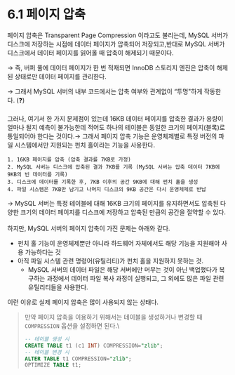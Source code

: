 # 6.1 페이지 압축

페이지 압축은 Transparent Page Compression 이라고도 불리는데, MySQL 서버가 디스크에 저장하는 시점에 데이터 페이지가 압축되어 저장되고,반대로 MySQL 서버가 디스크에서 데이터 페이지를 읽어올 때 압축이 해제되기 때문이다.

→ 즉, 버퍼 풀에 데이터 페이지가 한 번 적재되면 InnoDB 스토리지 엔진은 압축이 해제된 상태로만 데이터 페이지를 관리한다.

→ 그래서 MySQL 서버의 내부 코드에서는 압축 여부와 관계없이 “투명"하게 작동한다. (❓)\
\
그러나, 여기서 한 가지 문제점이 있는데 16KB 데이터 페이지를 압축한 결과가 용량이 얼마나 될지 예측이 불가능한데 적어도 하나의 테이블은 동일한 크기의 페이지(블록)로 통일되어야 한다는 것이다.→ 그래서 페이지 압축 기능은 운영체제별로 특정 버전의 파일 시스템에서만 지원되는 펀치 홀이라는 기능을 사용한다.

```
1. 16KB 페이지를 압축 (압축 결과를 7KB로 가정)
2. MySQL 서버는 디스크에 압축된 결과 7KB를 기록 (MySQL 서버는 압축 데이터 7KB에 9KB의 빈 데이터를 기록)
3. 디스크에 데이터를 기록한 후, 7KB 이후의 공간 9KB에 대해 펀치 홀을 생성
4. 파일 시스템은 7KB만 남기고 나머지 디스크의 9KB 공간은 다시 운영체제로 반납
```

→ MySQL 서버는 특정 테이블에 대해 16KB 크기의 페이지를 유지하면서도 압축된 다양한 크기의 데이터 페이지를 디스크에 저장하고 압축된 만큼의 공간을 절약할 수 있다.\
\
하지만, MySQL 서버의 페이지 압축이 가진 문제는 아래와 같다.

* 펀치 홀 기능이 운영체제뿐만 아니라 하드웨어 자체에서도 해당 기능을 지원해야 사용 가능하다는 것
* 아직 파일 시스템 관련 명령어(유틸리티)가 펀치 홀을 지원하지 못하는 것.
  * MySQL 서버의 데이터 파일은 해당 서버에만 머무는 것이 아닌 백업했다가 복구하는 과정에서 데이터 파일 복사 과정이 실행되고, 그 외에도 많은 파일 관련 유틸리티들을 사용한다.

이런 이유로 실제 페이지 압축은 많이 사용되지 않는 상태다.

> 만약 페이지 압축을 이용하기 위해서는 테이블을 생성하거나 변경할 때 `COMPRESSION` 옵션을 설정하면 된다.\
>
>
> ```sql
> -- 테이블 생성 시
> CREATE TABLE t1 (c1 INT) COMPRESSION="zlib";
> -- 테이블 변경 시
> ALTER TABLE t1 COMPRESSION="zlib";
> OPTIMIZE TABLE t1;
> ```

